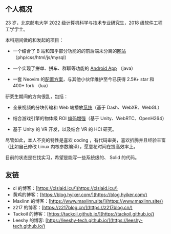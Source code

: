 # 

## 个人概况

23 岁，北京邮电大学 2022 级计算机科学与技术专业研究生，2018 级软件工程工学学士。

本科期间做的和发起的项目：

- 一个结合了 B 站和知乎部分功能的的前后端未分离的[网站](https://github.com/ayamir/CodingYouth2.0)（php/css/html/js/mysql）

- 一个实现了拼单、拼车、群聊等功能的 [Android App](https://github.com/ayamir/DuoDuoPin) （java）

- 一套 Neovim 的[配置方案](https://github.com/ayamir/nvimdots)，与其他小伙伴维护至今已获得 2.5K+ star 和 400+ fork （lua）

研究生期间的方向很乱，包括：

- 全景视频的分块传输和 Web 端播放[系统](https://github.com/ayamir/tiled-vr-dash-platform)（基于 Dash、WebXR、WebGL）

- 结合游戏引擎的物体级 ROI [编码增强](https://github.com/ayamir/openh264-differentiated-streaming)（基于 Unity、WebRTC、OpenH264）

- 基于 Unity 的 VR 开发，以及结合 VR 的 HCI 研究。

尽管如此，本人不变的特性是喜欢 coding ，有代码审美，喜欢折腾并且经验丰富（比如自己修改 Linux 内核参数编译），愿意花时间在提高效率上。

目前的状态是在找实习，希望是能写一些系统级的、 Solid 的代码。

## 友链

- cl 的博客：[https://clslaid.icu/](https://clslaid.icu/)
- 黄鸡的博客：[https://blog.hyiker.com/](https://blog.hyiker.com/)
- Maxlinn 的博客：[https://www.maxlinn.site/](https://www.maxlinn.site/)
- z217 的博客：[https://z217blog.cn/](https://z217blog.cn/)
- Tackoil 的博客：[https://tackoil.github.io/](https://tackoil.github.io/)
- Leeshy 的博客: [https://leeshy-tech.github.io/](https://leeshy-tech.github.io/)

